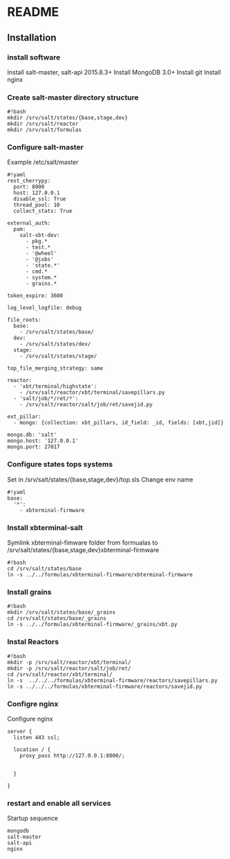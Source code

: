 # README #


## Installation ##

### install software ###
Install salt-master, salt-api 2015.8.3+
Install MongoDB 3.0+
Install git
Install nginx

### Create salt-master directory structure ###
```
#!bash
mkdir /srv/salt/states/{base,stage,dev}
mkdir /srv/salt/reactor
mkdir /srv/salt/formulas
```

### Configure salt-master ###
Example /etc/salt/master
```
#!yaml
rest_cherrypy:
  port: 8000
  host: 127.0.0.1
  disable_ssl: True
  thread_pool: 10
  collect_stats: True

external_auth:
  pam:
    salt-xbt-dev:
      - pkg.*
      - test.*
      - '@wheel'
      - '@jobs'
      - 'state.*'
      - cmd.*
      - system.*
      - grains.*

token_expire: 3600

log_level_logfile: debug

file_roots:
  base:
    - /srv/salt/states/base/
  dev:
    - /srv/salt/states/dev/
  stage:
    - /srv/salt/states/stage/

top_file_merging_strategy: same

reactor:
  - 'xbt/terminal/highstate':
    - /srv/salt/reactor/xbt/terminal/savepillars.py
  - 'salt/job/*/ret/*':
    - /srv/salt/reactor/salt/job/ret/savejid.py

ext_pillar:
  - mongo: {collection: xbt_pillars, id_field: _id, fields: [xbt,jid]}

mongo.db: 'salt'
mongo.host: '127.0.0.1'
mongo.port: 27017
```

### Configure states tops systems ##

Set in /srv/salt/states/{base,stage,dev}/top.sls
Change env name

```
#!yaml
base:
  '*':
    - xbterminal-firmware
```

### Install  xbterminal-salt ###
Symlink xbterminal-fimware folder from formualas to  /srv/salt/states/{base,stage,dev}xbterminal-firmware

```
#!bash
cd /srv/salt/states/base
ln -s ../../formulas/xbterminal-firmware/xbterminal-firmware
```

### Install grains ###

```
#!bash
mkdir /srv/salt/states/base/_grains
cd /srv/salt/states/base/_grains
ln -s ../../formulas/xbterminal-firmware/_grains/xbt.py
```

### Instal Reactors ###

```
#!bash
mkdir -p /srv/salt/reactor/xbt/terminal/
mkdir -p /srv/salt/reactor/salt/job/ret/
cd /srv/salt/reactor/xbt/terminal/
ln -s  ../../../formulas/xbterminal-firmware/reactors/savepillars.py 
ln -s ../../../formulas/xbterminal-firmware/reactors/savejid.py
```

### Configre nginx ###

Configure nginx
```
server {
  listen 443 ssl;

  location / {
	proxy_pass http://127.0.0.1:8000/;


  }

}
```

### restart and enable all services ###

Startup sequence
```
mongodb
salt-master
salt-api
nginx 
```